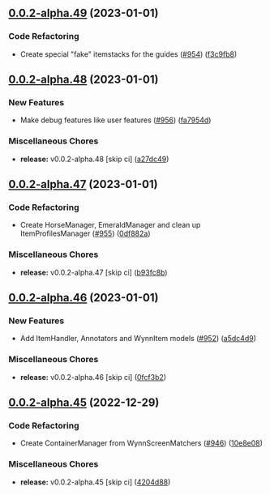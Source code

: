 ## [0.0.2-alpha.49](https://github.com/Wynntils/Artemis/compare/v0.0.2-alpha.48...v0.0.2-alpha.49) (2023-01-01)


### Code Refactoring

* Create special "fake" itemstacks for the guides ([#954](https://github.com/Wynntils/Artemis/issues/954)) ([f3c9fb8](https://github.com/Wynntils/Artemis/commit/f3c9fb834626eb02437db3af301b0f2c58a1448f))

## [0.0.2-alpha.48](https://github.com/Wynntils/Artemis/compare/v0.0.2-alpha.47...v0.0.2-alpha.48) (2023-01-01)


### New Features

* Make debug features like user features ([#956](https://github.com/Wynntils/Artemis/issues/956)) ([fa7954d](https://github.com/Wynntils/Artemis/commit/fa7954d3120f14ca0a4cec371a133e2d116b6a41))


### Miscellaneous Chores

* **release:** v0.0.2-alpha.48 [skip ci] ([a27dc49](https://github.com/Wynntils/Artemis/commit/a27dc49e041a1706acefbbc914b01e63b7dac480))

## [0.0.2-alpha.47](https://github.com/Wynntils/Artemis/compare/v0.0.2-alpha.46...v0.0.2-alpha.47) (2023-01-01)


### Code Refactoring

* Create HorseManager, EmeraldManager and clean up ItemProfilesManager ([#955](https://github.com/Wynntils/Artemis/issues/955)) ([0df882a](https://github.com/Wynntils/Artemis/commit/0df882a18b9dca2cb57fc743ed14f2c31fc5a4a7))


### Miscellaneous Chores

* **release:** v0.0.2-alpha.47 [skip ci] ([b93fc8b](https://github.com/Wynntils/Artemis/commit/b93fc8b36ed32df599f8efe3fb981d1b69912c67))

## [0.0.2-alpha.46](https://github.com/Wynntils/Artemis/compare/v0.0.2-alpha.45...v0.0.2-alpha.46) (2023-01-01)


### New Features

* Add ItemHandler, Annotators and WynnItem models ([#952](https://github.com/Wynntils/Artemis/issues/952)) ([a5dc4d9](https://github.com/Wynntils/Artemis/commit/a5dc4d94721a4cc4a91ae62f8fff5a70abe47c4f))


### Miscellaneous Chores

* **release:** v0.0.2-alpha.46 [skip ci] ([0fcf3b2](https://github.com/Wynntils/Artemis/commit/0fcf3b2145c70c8fe08586b98995a93a0a01c48d))

## [0.0.2-alpha.45](https://github.com/Wynntils/Artemis/compare/v0.0.2-alpha.44...v0.0.2-alpha.45) (2022-12-29)


### Code Refactoring

* Create ContainerManager from WynnScreenMatchers ([#946](https://github.com/Wynntils/Artemis/issues/946)) ([10e8e08](https://github.com/Wynntils/Artemis/commit/10e8e08d051f5ec86eda0e043ae7b83b8ed98362))


### Miscellaneous Chores

* **release:** v0.0.2-alpha.45 [skip ci] ([4204d88](https://github.com/Wynntils/Artemis/commit/4204d8875145c811f966145559abc41511a464bb))

